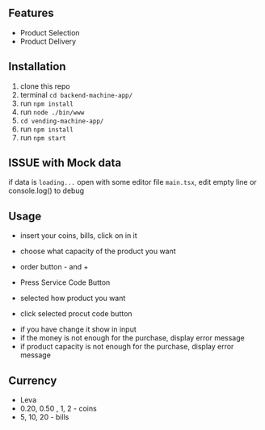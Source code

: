 
## Features
* Product Selection
* Product Delivery

## Installation

1. clone this repo
2. terminal `cd backend-machine-app/` 
3. run `npm install`
4. run `node ./bin/www`
5. `cd vending-machine-app/`
6. run `npm install`
7. run `npm start`

## ISSUE with Mock data
if data is `loading...`
open with some editor file `main.tsx`, edit empty line or console.log() to debug

## Usage
* insert your coins, bills, click on in it

* choose what capacity of the product you want
* order button - and +

* Press Service Code Button
* selected how product you want
* click selected procut code button

 - if you have change it show in input
 - if the money is not enough for the purchase, display error message
 - if product capacity is not enough for the purchase, display error message

## Currency
* Leva
* 0.20, 0.50 , 1, 2 - coins
* 5, 10, 20 - bills